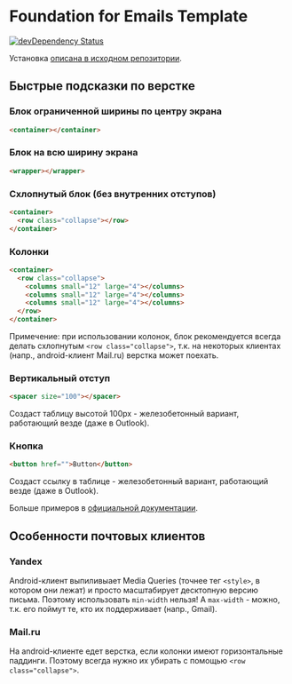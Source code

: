 # Foundation for Emails Template

[![devDependency Status](https://david-dm.org/ncer/foundation-emails-template/dev-status.svg)](https://david-dm.org/ncer/foundation-emails-template#info=devDependencies)

Установка [описана в исходном репозитории](https://github.com/zurb/foundation-emails-template).

## Быстрые подсказки по верстке

### Блок ограниченной ширины по центру экрана

```html
<container></container>
```

### Блок на всю ширину экрана

```html
<wrapper></wrapper>
```

### Схлопнутый блок (без внутренних отступов)

```html
<container>
  <row class="collapse"></row>
</container>
```

### Колонки

```html
<container>
  <row class="collapse">
    <columns small="12" large="4"></columns>
    <columns small="12" large="4"></columns>
    <columns small="12" large="4"></columns>
  </row>
</container>
```

Примечение: при использовании колонок, блок рекомендуется всегда делать схлопнутым `<row class="collapse">`, т.к. на некоторых клиентах (напр., android-клиент Mail.ru) верстка может поехать.

### Вертикальный отступ

```html
<spacer size="100"></spacer>
```

Создаст таблицу высотой 100px - железобетонный вариант, работающий везде (даже в Outlook).

### Кнопка

```html
<button href="">Button</button>
```

Создаст ссылку в таблице - железобетонный вариант, работающий везде (даже в Outlook).

Больше примеров в [официальной документации](https://foundation.zurb.com/emails/docs/).

## Особенности почтовых клиентов

### Yandex

Android-клиент выпиливыает Media Queries (точнее тег `<style>`, в котором они лежат) и просто масштабирует десктопную версию письма. Поэтому использовать `min-width` нельзя! А `max-width` - можно, т.к. его поймут те, кто их поддерживает (напр., Gmail).

### Mail.ru

На android-клиенте едет верстка, если колонки имеют горизонтальные паддинги. Поэтому всегда нужно их убирать с помощью `<row class="collapse">`.